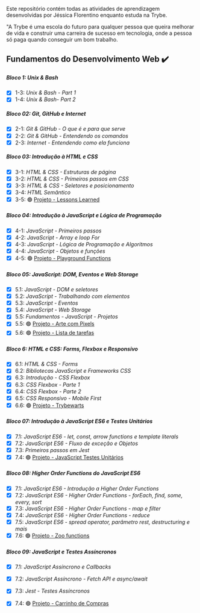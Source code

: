 Este repositório contém todas as atividades de aprendizagem desenvolvidas por Jéssica Florentino enquanto estuda na Trybe.

"A Trybe é uma escola do futuro para qualquer pessoa que queira melhorar de vida e construir uma carreira de sucesso em tecnologia, onde a pessoa só paga quando conseguir um bom trabalho.

## Fundamentos do Desenvolvimento Web :heavy_check_mark:

##### Bloco 1: Unix & Bash

- [x] 1-3: _Unix & Bash - Part 1_
- [x] 1-4: _Unix & Bash- Part 2_

##### Bloco 02: Git, GitHub e Internet

- [x] 2-1: _Git & GitHub - O que é e para que serve_
- [x] 2-2: _Git & GitHub - Entendendo os comandos_
- [x] 2-3: _Internet - Entendendo como ela funciona_

##### Bloco 03: Introdução à HTML e CSS

- [x] 3-1: _HTML & CSS - Estruturas de página_
- [x] 3-2: _HTML & CSS - Primeiros passos em CSS_
- [x] 3-3: _HTML & CSS - Seletores e posicionamento_
- [x] 3-4: _HTML Semântico_
- [x] 3-5: :green_circle: [Projeto - Lessons Learned](https://github.com/tryber/sd-019-c-project-lessons-learned/pull/61) 

##### Bloco 04: Introdução à JavaScript e Lógica de Programação

- [x] 4-1: _JavaScript - Primeiros passos_
- [x] 4-2: _JavaScript - Array e loop For_
- [x] 4-3: _JavaScript - Lógica de Programação e Algoritmos_
- [x] 4-4: _JavaScript - Objetos e funções_
- [x] 4-5: :green_circle: [Projeto - Playground Functions](https://github.com/tryber/sd-019-c-project-playground-functions/pull/130)

##### Bloco 05: JavaScript: DOM, Eventos e Web Storage

- [x] 5.1: _JavaScript - DOM e seletores_
- [x] 5.2: _JavaScript - Trabalhando com elementos_
- [x] 5.3: _JavaScript - Eventos_
- [x] 5.4: _JavaScript - Web Storage_
- [x] 5.5: _Fundamentos - JavaScript - Projetos_
- [x] 5.5: :green_circle: [Projeto - Arte com Pixels](https://github.com/tryber/sd-019-c-project-pixels-art/pull/39)
- [x] 5.6: :green_circle: [Projeto - Lista de tarefas](https://github.com/tryber/sd-019-c-project-todo-list/pull/36)

##### Bloco 6: HTML e CSS: Forms, Flexbox e Responsivo

- [x] 6.1: _HTML & CSS - Forms_
- [x] 6.2: _Bibliotecas JavaScript e Frameworks CSS_
- [x] 6.3: _Introdução - CSS Flexbox_
- [x] 6.3: _CSS Flexbox - Parte 1_
- [x] 6.4: _CSS Flexbox - Parte 2_
- [x] 6.5: _CSS Responsivo - Mobile First_
- [x] 6.6: :green_circle: [Projeto - Trybewarts](https://github.com/tryber/sd-019-c-project-trybewarts/pull/130)

##### Bloco 07: Introdução à JavaScript ES6 e Testes Unitários

- [x] 7.1: _JavaScript ES6 - let, const, arrow functions e template literals_
- [x] 7.2: _JavaScript ES6 - Fluxo de exceção e Objetos_
- [x] 7.3: _Primeiros passos em Jest_
- [x] 7.4: :green_circle: [Projeto - JavaScript Testes Unitários](https://github.com/tryber/sd-019-c-project-js-unit-tests/pull/98)

##### Bloco 08: Higher Order Functions do JavaScript ES6

- [x] 7.1: _JavaScript ES6 - Introdução a Higher Order Functions_
- [x] 7.2: _JavaScript ES6 - Higher Order Functions - forEach, find, some, every, sort_
- [x] 7.3: _JavaScript ES6 - Higher Order Functions - map e filter_
- [x] 7.4: _JavaScript ES6 - Higher Order Functions - reduce_
- [x] 7.5: _JavaScript ES6 - spread operator, parâmetro rest, destructuring e mais_
- [x] 7.6: :green_circle: [Projeto - Zoo functions](https://github.com/tryber/sd-19-c-project-zoo-functions/pull/38)

##### Bloco 09: JavaScript e Testes Assíncronos

- [x] 7.1: _JavaScript Assíncrono e Callbacks_
- [x] 7.2: _JavaScript Assíncrono - Fetch API e async/await_
- [x] 7.3: _Jest - Testes Assíncronos_
- [x] 7.4: :green_circle: [Projeto - Carrinho de Compras](https://github.com/tryber/sd-019-c-project-shopping-cart/pull/63)




